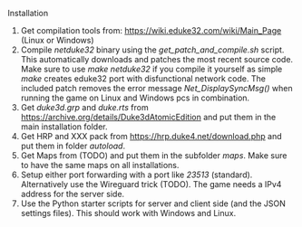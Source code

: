 Installation

1. Get compilation tools from: https://wiki.eduke32.com/wiki/Main_Page (Linux or Windows)
2. Compile *netduke32* binary using the *get_patch_and_compile.sh* script. This automatically downloads and patches the most recent source code. Make sure to use *make netduke32* if you compile it yourself as simple *make* creates eduke32 port with disfunctional network code. The included patch removes the error message *Net_DisplaySyncMsg()* when running the game on Linux and Windows pcs in combination.
3. Get *duke3d.grp* and *duke.rts* from https://archive.org/details/Duke3dAtomicEdition and put them in the main installation folder.
4. Get HRP and XXX pack from https://hrp.duke4.net/download.php and put them in folder *autoload*.
5. Get Maps from (TODO) and put them in the subfolder *maps*. Make sure to have the same maps on all installations.
6. Setup either port forwarding with a port like *23513* (standard). Alternatively use the Wireguard trick (TODO). The game needs a IPv4 address for the server side.
7. Use the Python starter scripts for server and client side (and the JSON settings files). This should work with Windows and Linux.
